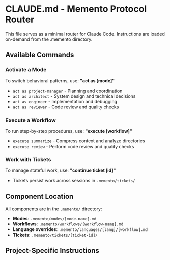 # CLAUDE.md - Memento Protocol Router

This file serves as a minimal router for Claude Code. Instructions are loaded on-demand from the .memento directory.

## Available Commands

### Activate a Mode
To switch behavioral patterns, use: **"act as [mode]"**
- `act as project-manager` - Planning and coordination
- `act as architect` - System design and technical decisions
- `act as engineer` - Implementation and debugging
- `act as reviewer` - Code review and quality checks

### Execute a Workflow
To run step-by-step procedures, use: **"execute [workflow]"**
- `execute summarize` - Compress context and analyze directories
- `execute review` - Perform code review and quality checks

### Work with Tickets
To manage stateful work, use: **"continue ticket [id]"**
- Tickets persist work across sessions in `.memento/tickets/`

## Component Location
All components are in the `.memento/` directory:
- **Modes**: `.memento/modes/[mode-name].md`
- **Workflows**: `.memento/workflows/[workflow-name].md`
- **Language overrides**: `.memento/languages/[lang]/[workflow].md`
- **Tickets**: `.memento/tickets/[ticket-id]/`

## Project-Specific Instructions
<!-- Project-specific content below this line -->
